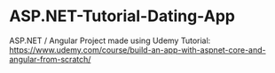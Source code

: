 # ASP.NET-Tutorial-Dating-App
ASP.NET / Angular Project made using Udemy Tutorial: https://www.udemy.com/course/build-an-app-with-aspnet-core-and-angular-from-scratch/
